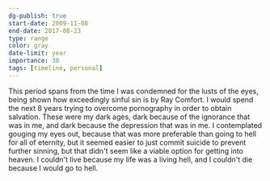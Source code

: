 ```yaml
---
dg-publish: true
start-date: 2009-11-08
end-date: 2017-08-23
type: range
color: gray
date-limit: year
importance: 30
tags: [timeline, personal]
---
```


This period spans from the time I was condemned for the lusts of the eyes, being shown how exceedingly sinful sin is by Ray Comfort. I would spend the next 8 years trying to overcome pornography in order to obtain salvation. These were my dark ages, dark because of the ignorance that was in me, and dark because the depression that was in me. I contemplated gouging my eyes out, because that was more preferable than going to hell for all of eternity, but it seemed easier to just commit suicide to prevent further sinning, but that didn't seem like a viable option for getting into heaven. I couldn't live because my life was a living hell, and I couldn't die because I would go to hell.